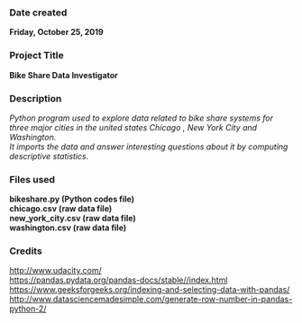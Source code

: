 ### Date created
**Friday, October 25, 2019**

### Project Title
**Bike Share Data Investigator**
### Description
*Python program used to explore data related to bike share systems for three major cities in the united states Chicago , New York City and Washington.*  
*It imports the data and answer interesting questions about it by computing descriptive statistics.*      
### Files used  
**bikeshare.py (Python codes file)  
chicago.csv (raw data file)  
new_york_city.csv (raw data file)  
washington.csv (raw data file)**
### Credits
http://www.udacity.com/  
https://pandas.pydata.org/pandas-docs/stable//index.html  
https://www.geeksforgeeks.org/indexing-and-selecting-data-with-pandas/  
http://www.datasciencemadesimple.com/generate-row-number-in-pandas-python-2/  
